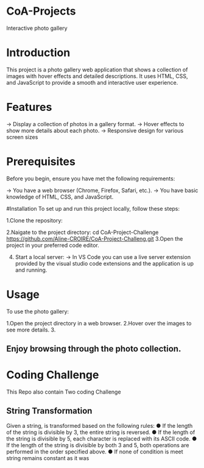 # CoA-Projects
Interactive photo gallery

# Introduction
This project is a photo gallery web application that shows a collection of images with hover effects and detailed descriptions. 
It uses HTML, CSS, and JavaScript to provide a smooth and interactive user experience.

# Features
-> Display a collection of photos in a gallery format.
-> Hover effects to show more details about each photo.
-> Responsive design for various screen sizes

# Prerequisites
Before you begin, ensure you have met the following requirements:

-> You have a web browser (Chrome, Firefox, Safari, etc.).
-> You have basic knowledge of HTML, CSS, and JavaScript.

#Installation
To set up and run this project locally, follow these steps:

1.Clone the repository:
   
2.Naigate to the project directory:
     cd CoA-Project-Challenge
https://github.com/Aline-CROIRE/CoA-Project-Challeng.git
3.Open the project in your preferred code editor.

4. Start a local server: 
-> In VS Code you can use a live server extension provided by the visual studio code extensions and the application is up and running.

# Usage
To use the photo gallery:

1.Open the project directory in a web browser.
2.Hover over the images to see more details.
3.
## Enjoy browsing through the photo collection.

# Coding Challenge 
 This Repo also contain Two coding Challenge

 ## String Transformation
Given a string, is transformed based on the following rules:
● If the length of the string is divisible by 3,  the entire string is reversed.
● If the length of the string is divisible by 5, each character is replaced  with its ASCII code.
● If the length of the string is divisible by both 3 and 5,  both operations are performed in the
order specified above.
● If none of condition is meet string remains constant as it was




